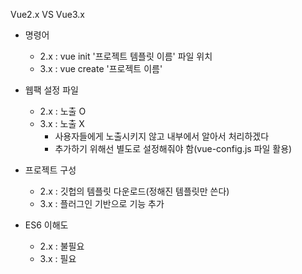 Vue2.x VS Vue3.x

- 명령어
    - 2.x : vue init '프로젝트 템플릿 이름' 파일 위치
    - 3.x : vue create '프로젝트 이름'

- 웹팩 설정 파일
    - 2.x : 노출 O
    - 3.x : 노출 X
        - 사용자들에게 노출시키지 않고 내부에서 알아서 처리하겠다
        - 추가하기 위해선 별도로 설정해줘야 함(vue-config.js 파일 활용)

- 프로젝트 구성
    - 2.x : 깃헙의 템플릿 다운로드(정해진 템플릿만 쓴다)
    - 3.x : 플러그인 기반으로 기능 추가

- ES6 이해도
    - 2.x : 불필요
    - 3.x : 필요

